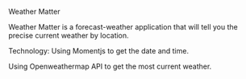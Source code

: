 Weather Matter

Weather Matter is a forecast-weather application that will tell you the precise current weather by location.

Technology: Using Momentjs to get the date and time.

Using Openweathermap API to get the most current weather.
